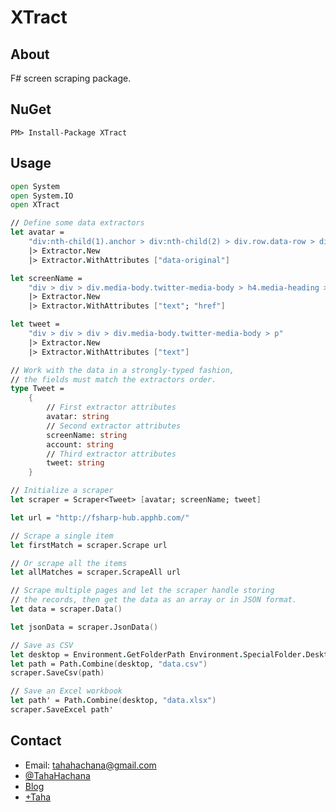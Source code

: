 XTract
======

About
-----

F# screen scraping package.

NuGet
-----

	PM> Install-Package XTract

Usage
-----

```fsharp
open System
open System.IO
open XTract

// Define some data extractors
let avatar =
    "div:nth-child(1).anchor > div:nth-child(2) > div.row.data-row > div.col-md-5 > div:nth-child(1).media > a:nth-child(1).media-left > img:nth-child(1).avatar.lazy"
    |> Extractor.New
    |> Extractor.WithAttributes ["data-original"]

let screenName =
    "div > div > div.media-body.twitter-media-body > h4.media-heading > a"
    |> Extractor.New
    |> Extractor.WithAttributes ["text"; "href"]

let tweet =
    "div > div > div > div.media-body.twitter-media-body > p"
    |> Extractor.New
    |> Extractor.WithAttributes ["text"]

// Work with the data in a strongly-typed fashion,
// the fields must match the extractors order.
type Tweet =
    {
        // First extractor attributes
        avatar: string
        // Second extractor attributes
        screenName: string
        account: string
        // Third extractor attributes
        tweet: string
    }

// Initialize a scraper
let scraper = Scraper<Tweet> [avatar; screenName; tweet]

let url = "http://fsharp-hub.apphb.com/"

// Scrape a single item
let firstMatch = scraper.Scrape url

// Or scrape all the items
let allMatches = scraper.ScrapeAll url

// Scrape multiple pages and let the scraper handle storing
// the records, then get the data as an array or in JSON format.
let data = scraper.Data()

let jsonData = scraper.JsonData()

// Save as CSV 
let desktop = Environment.GetFolderPath Environment.SpecialFolder.Desktop
let path = Path.Combine(desktop, "data.csv")
scraper.SaveCsv(path)

// Save an Excel workbook
let path' = Path.Combine(desktop, "data.xlsx")
scraper.SaveExcel path'
```

Contact
-------

* Email: tahahachana@gmail.com
* [@TahaHachana](https://twitter.com/TahaHachana "Twitter")
* [Blog](http://fsharp-code.blogspot.com/)
* [+Taha](https://plus.google.com/103826666258148033768/ "Google+")